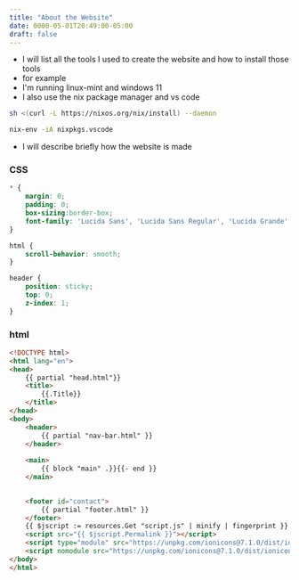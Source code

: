 ```yaml
---
title: "About the Website"
date: 0000-05-01T20:49:00-05:00
draft: false
---
```


* I will list all the tools I used to create the website and how to install those tools
* for example
* I'm running linux-mint and windows 11
* I also use the nix package manager and vs code
```bash
sh <(curl -L https://nixos.org/nix/install) --daemon

nix-env -iA nixpkgs.vscode

```
* I will describe briefly how the website is made

### CSS
```css
* {
    margin: 0;
    padding: 0;
    box-sizing:border-box;
    font-family: 'Lucida Sans', 'Lucida Sans Regular', 'Lucida Grande', 'Lucida Sans Unicode', Geneva, Verdana, sans-serif;
}

html {
    scroll-behavior: smooth;
}

header {
    position: sticky;
    top: 0;
    z-index: 1;
}
```

### html
```html
<!DOCTYPE html>
<html lang="en">
<head>
    {{ partial "head.html"}}
    <title>
        {{.Title}}
    </title>
</head>
<body>
    <header>
        {{ partial "nav-bar.html" }}
    </header>
    
    <main>
        {{ block "main" .}}{{- end }}
    </main>
    

    <footer id="contact">
        {{ partial "footer.html" }}
    </footer>
    {{ $jscript := resources.Get "script.js" | minify | fingerprint }}
    <script src="{{ $jscript.Permalink }}"></script>
    <script type="module" src="https://unpkg.com/ionicons@7.1.0/dist/ionicons/ionicons.esm.js"></script>
    <script nomodule src="https://unpkg.com/ionicons@7.1.0/dist/ionicons/ionicons.js"></script>
</body>
</html>
```

